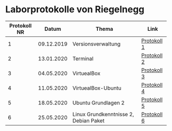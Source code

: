 # Laborprotokolle von Riegelnegg


Protokoll NR | Datum | Thema | Link
------------ | ----- | ----- | ----
1 | 09.12.2019 | Versionsverwaltung | [Protokoll 1](https://github.com/HTLMechatronics/m17-3ahme-la1-sx/blob/rielum17/Protokoll/protokoll-1_rielum17_2019-12-09.md)
2|13.01.2020|Terminal|[Protokoll 2](https://github.com/HTLMechatronics/m17-3ahme-la1-sx/blob/rielum17/Protokoll/protokoll-2_rielum17_2020-01-13.md)
3| 04.05.2020 | VirtuealBox | [Protokoll 3](https://github.com/HTLMechatronics/m17-3ahme-la1-sx/blob/rielum17/Protokoll/protokoll-3_rielum17_2020-05-04.md)
4|11.05.2020| VirtuealBox-Ubuntu |[Protokoll 4](https://github.com/HTLMechatronics/m17-3ahme-la1-sx/blob/rielum17/Protokoll/protokoll-4_rielum17_2020-05-11.md)
5|18.05.2020| Ubuntu Grundlagen 2 |[Protokoll 5](https://github.com/HTLMechatronics/m17-3ahme-la1-sx/blob/rielum17/Protokoll/protokoll-5_rielum17_2020-05-18.md)
6|25.05.2020| Linux Grundkenntnisse 2, Debian Paket |[Protokoll 6](https://github.com/HTLMechatronics/m17-3ahme-la1-sx/blob/rielum17/Protokoll/protokoll-6_rielum17_2020-05-25.md)
